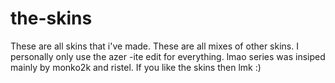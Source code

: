 # the-skins
These are all skins that i've made. These are all mixes of other skins. I personally only use the azer -ite edit for everything. lmao series was insiped mainly by monko2k and ristel. If you like the skins then lmk :)
